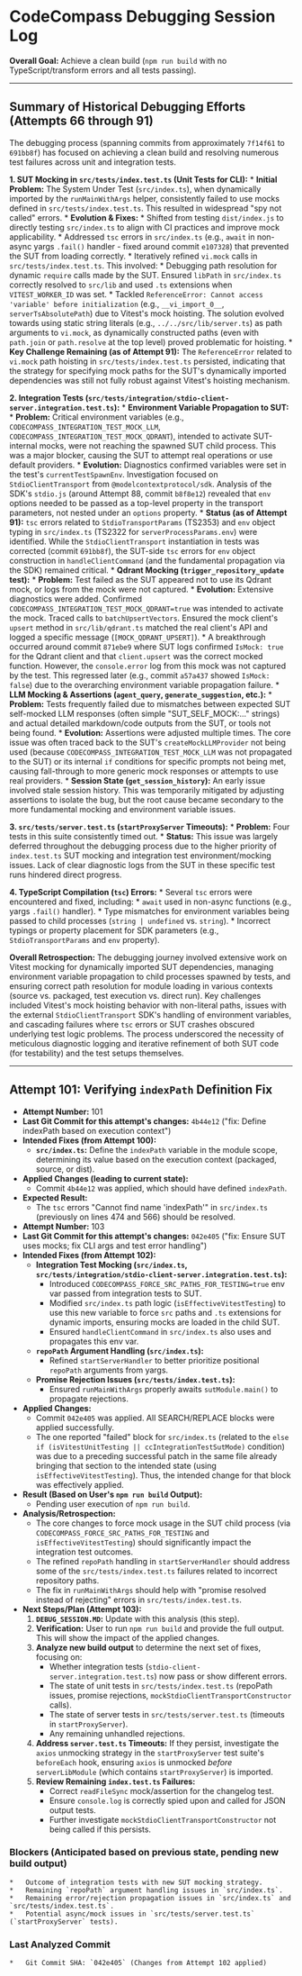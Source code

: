 # CodeCompass Debugging Session Log

**Overall Goal:** Achieve a clean build (`npm run build` with no TypeScript/transform errors and all tests passing).

---
## Summary of Historical Debugging Efforts (Attempts 66 through 91)

The debugging process (spanning commits from approximately `7f14f61` to `691bb8f`) has focused on achieving a clean build and resolving numerous test failures across unit and integration tests.

**1. SUT Mocking in `src/tests/index.test.ts` (Unit Tests for CLI):**
    *   **Initial Problem:** The System Under Test (`src/index.ts`), when dynamically imported by the `runMainWithArgs` helper, consistently failed to use mocks defined in `src/tests/index.test.ts`. This resulted in widespread "spy not called" errors.
    *   **Evolution & Fixes:**
        *   Shifted from testing `dist/index.js` to directly testing `src/index.ts` to align with CI practices and improve mock applicability.
        *   Addressed `tsc` errors in `src/index.ts` (e.g., `await` in non-async yargs `.fail()` handler - fixed around commit `e107328`) that prevented the SUT from loading correctly.
        *   Iteratively refined `vi.mock` calls in `src/tests/index.test.ts`. This involved:
            *   Debugging path resolution for dynamic `require` calls made by the SUT. Ensured `libPath` in `src/index.ts` correctly resolved to `src/lib` and used `.ts` extensions when `VITEST_WORKER_ID` was set.
            *   Tackled `ReferenceError: Cannot access 'variable' before initialization` (e.g., `__vi_import_0__`, `serverTsAbsolutePath`) due to Vitest's mock hoisting. The solution evolved towards using static string literals (e.g., `../../src/lib/server.ts`) as path arguments to `vi.mock`, as dynamically constructed paths (even with `path.join` or `path.resolve` at the top level) proved problematic for hoisting.
    *   **Key Challenge Remaining (as of Attempt 91):** The `ReferenceError` related to `vi.mock` path hoisting in `src/tests/index.test.ts` persisted, indicating that the strategy for specifying mock paths for the SUT's dynamically imported dependencies was still not fully robust against Vitest's hoisting mechanism.

**2. Integration Tests (`src/tests/integration/stdio-client-server.integration.test.ts`):**
    *   **Environment Variable Propagation to SUT:**
        *   **Problem:** Critical environment variables (e.g., `CODECOMPASS_INTEGRATION_TEST_MOCK_LLM`, `CODECOMPASS_INTEGRATION_TEST_MOCK_QDRANT`), intended to activate SUT-internal mocks, were not reaching the spawned SUT child process. This was a major blocker, causing the SUT to attempt real operations or use default providers.
        *   **Evolution:** Diagnostics confirmed variables were set in the test's `currentTestSpawnEnv`. Investigation focused on `StdioClientTransport` from `@modelcontextprotocol/sdk`. Analysis of the SDK's `stdio.js` (around Attempt 88, commit `b8f8e12`) revealed that `env` options needed to be passed as a top-level property in the transport parameters, not nested under an `options` property.
        *   **Status (as of Attempt 91):** `tsc` errors related to `StdioTransportParams` (TS2353) and `env` object typing in `src/index.ts` (TS2322 for `serverProcessParams.env`) were identified. While the `StdioClientTransport` instantiation in tests was corrected (commit `691bb8f`), the SUT-side `tsc` errors for `env` object construction in `handleClientCommand` (and the fundamental propagation via the SDK) remained critical.
    *   **Qdrant Mocking (`trigger_repository_update` test):**
        *   **Problem:** Test failed as the SUT appeared not to use its Qdrant mock, or logs from the mock were not captured.
        *   **Evolution:** Extensive diagnostics were added. Confirmed `CODECOMPASS_INTEGRATION_TEST_MOCK_QDRANT=true` was intended to activate the mock. Traced calls to `batchUpsertVectors`. Ensured the mock client's `upsert` method in `src/lib/qdrant.ts` matched the real client's API and logged a specific message (`[MOCK_QDRANT_UPSERT]`).
        *   A breakthrough occurred around commit `871ebe9` where SUT logs confirmed `IsMock: true` for the Qdrant client and that `client.upsert` was the correct mocked function. However, the `console.error` log from this mock was not captured by the test. This regressed later (e.g., commit `a57a437` showed `IsMock: false`) due to the overarching environment variable propagation failure.
    *   **LLM Mocking & Assertions (`agent_query`, `generate_suggestion`, etc.):**
        *   **Problem:** Tests frequently failed due to mismatches between expected SUT self-mocked LLM responses (often simple "SUT_SELF_MOCK:..." strings) and actual detailed markdown/code outputs from the SUT, or tools not being found.
        *   **Evolution:** Assertions were adjusted multiple times. The core issue was often traced back to the SUT's `createMockLLMProvider` not being used (because `CODECOMPASS_INTEGRATION_TEST_MOCK_LLM` was not propagated to the SUT) or its internal `if` conditions for specific prompts not being met, causing fall-through to more generic mock responses or attempts to use real providers.
    *   **Session State (`get_session_history`):** An early issue involved stale session history. This was temporarily mitigated by adjusting assertions to isolate the bug, but the root cause became secondary to the more fundamental mocking and environment variable issues.

**3. `src/tests/server.test.ts` (`startProxyServer` Timeouts):**
    *   **Problem:** Four tests in this suite consistently timed out.
    *   **Status:** This issue was largely deferred throughout the debugging process due to the higher priority of `index.test.ts` SUT mocking and integration test environment/mocking issues. Lack of clear diagnostic logs from the SUT in these specific test runs hindered direct progress.

**4. TypeScript Compilation (`tsc`) Errors:**
    *   Several `tsc` errors were encountered and fixed, including:
        *   `await` used in non-async functions (e.g., yargs `.fail()` handler).
        *   Type mismatches for environment variables being passed to child processes (`string | undefined` vs. `string`).
        *   Incorrect typings or property placement for SDK parameters (e.g., `StdioTransportParams` and `env` property).

**Overall Retrospection:**
The debugging journey involved extensive work on Vitest mocking for dynamically imported SUT dependencies, managing environment variable propagation to child processes spawned by tests, and ensuring correct path resolution for module loading in various contexts (source vs. packaged, test execution vs. direct run). Key challenges included Vitest's mock hoisting behavior with non-literal paths, issues with the external `StdioClientTransport` SDK's handling of environment variables, and cascading failures where `tsc` errors or SUT crashes obscured underlying test logic problems. The process underscored the necessity of meticulous diagnostic logging and iterative refinement of both SUT code (for testability) and the test setups themselves.

---
## Attempt 101: Verifying `indexPath` Definition Fix

*   **Attempt Number:** 101
*   **Last Git Commit for this attempt's changes:** `4b44e12` ("fix: Define indexPath based on execution context")
*   **Intended Fixes (from Attempt 100):**
    *   **`src/index.ts`:** Define the `indexPath` variable in the module scope, determining its value based on the execution context (packaged, source, or dist).
*   **Applied Changes (leading to current state):**
    *   Commit `4b44e12` was applied, which should have defined `indexPath`.
*   **Expected Result:**
    *   The `tsc` errors "Cannot find name 'indexPath'" in `src/index.ts` (previously on lines 474 and 566) should be resolved.
*   **Attempt Number:** 103
*   **Last Git Commit for this attempt's changes:** `042e405` ("fix: Ensure SUT uses mocks; fix CLI args and test error handling")
*   **Intended Fixes (from Attempt 102):**
    *   **Integration Test Mocking (`src/index.ts`, `src/tests/integration/stdio-client-server.integration.test.ts`):**
        *   Introduced `CODECOMPASS_FORCE_SRC_PATHS_FOR_TESTING=true` env var passed from integration tests to SUT.
        *   Modified `src/index.ts` path logic (`isEffectiveVitestTesting`) to use this new variable to force `src` paths and `.ts` extensions for dynamic imports, ensuring mocks are loaded in the child SUT.
        *   Ensured `handleClientCommand` in `src/index.ts` also uses and propagates this env var.
    *   **`repoPath` Argument Handling (`src/index.ts`):**
        *   Refined `startServerHandler` to better prioritize positional `repoPath` arguments from yargs.
    *   **Promise Rejection Issues (`src/tests/index.test.ts`):**
        *   Ensured `runMainWithArgs` properly awaits `sutModule.main()` to propagate rejections.
*   **Applied Changes:**
    *   Commit `042e405` was applied. All SEARCH/REPLACE blocks were applied successfully.
    *   The one reported "failed" block for `src/index.ts` (related to the `else if (isVitestUnitTesting || ccIntegrationTestSutMode)` condition) was due to a preceding successful patch in the same file already bringing that section to the intended state (using `isEffectiveVitestTesting`). Thus, the intended change for that block was effectively applied.
*   **Result (Based on User's `npm run build` Output):**
    *   Pending user execution of `npm run build`.
*   **Analysis/Retrospection:**
    *   The core changes to force mock usage in the SUT child process (via `CODECOMPASS_FORCE_SRC_PATHS_FOR_TESTING` and `isEffectiveVitestTesting`) should significantly impact the integration test outcomes.
    *   The refined `repoPath` handling in `startServerHandler` should address some of the `src/tests/index.test.ts` failures related to incorrect repository paths.
    *   The fix in `runMainWithArgs` should help with "promise resolved instead of rejecting" errors in `src/tests/index.test.ts`.
*   **Next Steps/Plan (Attempt 103):**
    1.  **`DEBUG_SESSION.MD`:** Update with this analysis (this step).
    2.  **Verification:** User to run `npm run build` and provide the full output. This will show the impact of the applied changes.
    3.  **Analyze new build output** to determine the next set of fixes, focusing on:
        *   Whether integration tests (`stdio-client-server.integration.test.ts`) now pass or show different errors.
        *   The state of unit tests in `src/tests/index.test.ts` (repoPath issues, promise rejections, `mockStdioClientTransportConstructor` calls).
        *   The state of server tests in `src/tests/server.test.ts` (timeouts in `startProxyServer`).
        *   Any remaining unhandled rejections.
    4.  **Address `server.test.ts` Timeouts:** If they persist, investigate the `axios` unmocking strategy in the `startProxyServer` test suite's `beforeEach` hook, ensuring `axios` is unmocked *before* `serverLibModule` (which contains `startProxyServer`) is imported.
    5.  **Review Remaining `index.test.ts` Failures:**
        *   Correct `readFileSync` mock/assertion for the changelog test.
        *   Ensure `console.log` is correctly spied upon and called for JSON output tests.
        *   Further investigate `mockStdioClientTransportConstructor` not being called if this persists.

### Blockers (Anticipated based on previous state, pending new build output)
    *   Outcome of integration tests with new SUT mocking strategy.
    *   Remaining `repoPath` argument handling issues in `src/index.ts`.
    *   Remaining error/rejection propagation issues in `src/index.ts` and `src/tests/index.test.ts`.
    *   Potential async/mock issues in `src/tests/server.test.ts` (`startProxyServer` tests).

### Last Analyzed Commit
    *   Git Commit SHA: `042e405` (Changes from Attempt 102 applied)
